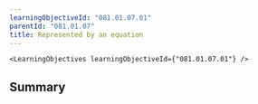 ```yaml
---
learningObjectiveId: "081.01.07.01"
parentId: "081.01.07"
title: Represented by an equation
---
```


```tsx eval
<LearningObjectives learningObjectiveId={"081.01.07.01"} />
```

## Summary
